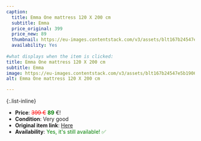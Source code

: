 ```yaml
---
caption:
  title: Emma One mattress 120 X 200 cm
  subtitle: Emma
  price_original: 399
  price_new: 89
  thumbnail: https://eu-images.contentstack.com/v3/assets/blt167b24547e5b1906/blt5094018595fff42a/660ee409b27e99ffb177808e/DE_One_Ma_Gallery_Hero_2.png?width=1920&format=pjpg&auto=webp&quality=80&disable=upscale
  availability: Yes
  
#what displays when the item is clicked:
title: Emma One mattress 120 X 200 cm
subtitle: Emma
image: https://eu-images.contentstack.com/v3/assets/blt167b24547e5b1906/blt5094018595fff42a/660ee409b27e99ffb177808e/DE_One_Ma_Gallery_Hero_2.png?width=1920&format=pjpg&auto=webp&quality=80&disable=upscale
alt: Emma One mattress 120 X 200 cm

---
```

{:.list-inline} 
- **Price**: <span style="color:red"><del>399 €</del></span> <span style="color:green">**89**</span> €!
- **Condition**: Very good
- **Original item link**: [Here](nan)
- **Availability**: <span style='color:green'>Yes, it's still available! ✅</span>
